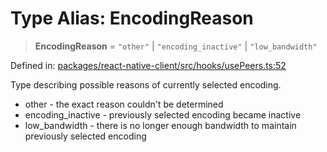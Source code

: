 # Type Alias: EncodingReason

> **EncodingReason** = `"other"` \| `"encoding_inactive"` \| `"low_bandwidth"`

Defined in: [packages/react-native-client/src/hooks/usePeers.ts:52](https://github.com/fishjam-cloud/mobile-client-sdk/blob/76d05a6e62b137b02043a8a00ca762ff218a64b5/packages/react-native-client/src/hooks/usePeers.ts#L52)

Type describing possible reasons of currently selected encoding.

- other - the exact reason couldn't be determined
- encoding_inactive - previously selected encoding became inactive
- low_bandwidth - there is no longer enough bandwidth to maintain previously selected encoding

